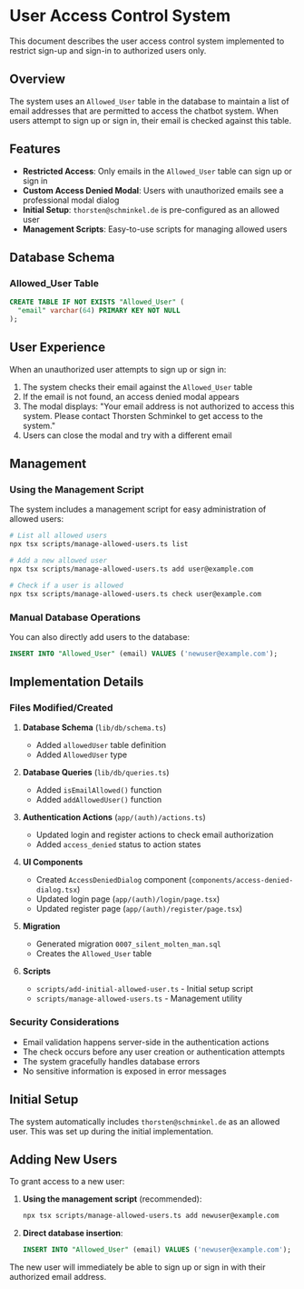 # User Access Control System

This document describes the user access control system implemented to restrict sign-up and sign-in to authorized users only.

## Overview

The system uses an `Allowed_User` table in the database to maintain a list of email addresses that are permitted to access the chatbot system. When users attempt to sign up or sign in, their email is checked against this table.

## Features

- **Restricted Access**: Only emails in the `Allowed_User` table can sign up or sign in
- **Custom Access Denied Modal**: Users with unauthorized emails see a professional modal dialog
- **Initial Setup**: `thorsten@schminkel.de` is pre-configured as an allowed user
- **Management Scripts**: Easy-to-use scripts for managing allowed users

## Database Schema

### Allowed_User Table
```sql
CREATE TABLE IF NOT EXISTS "Allowed_User" (
  "email" varchar(64) PRIMARY KEY NOT NULL
);
```

## User Experience

When an unauthorized user attempts to sign up or sign in:

1. The system checks their email against the `Allowed_User` table
2. If the email is not found, an access denied modal appears
3. The modal displays: "Your email address is not authorized to access this system. Please contact Thorsten Schminkel to get access to the system."
4. Users can close the modal and try with a different email

## Management

### Using the Management Script

The system includes a management script for easy administration of allowed users:

```bash
# List all allowed users
npx tsx scripts/manage-allowed-users.ts list

# Add a new allowed user
npx tsx scripts/manage-allowed-users.ts add user@example.com

# Check if a user is allowed
npx tsx scripts/manage-allowed-users.ts check user@example.com
```

### Manual Database Operations

You can also directly add users to the database:

```sql
INSERT INTO "Allowed_User" (email) VALUES ('newuser@example.com');
```

## Implementation Details

### Files Modified/Created

1. **Database Schema** (`lib/db/schema.ts`)
   - Added `allowedUser` table definition
   - Added `AllowedUser` type

2. **Database Queries** (`lib/db/queries.ts`)
   - Added `isEmailAllowed()` function
   - Added `addAllowedUser()` function

3. **Authentication Actions** (`app/(auth)/actions.ts`)
   - Updated login and register actions to check email authorization
   - Added `access_denied` status to action states

4. **UI Components**
   - Created `AccessDeniedDialog` component (`components/access-denied-dialog.tsx`)
   - Updated login page (`app/(auth)/login/page.tsx`)
   - Updated register page (`app/(auth)/register/page.tsx`)

5. **Migration**
   - Generated migration `0007_silent_molten_man.sql`
   - Creates the `Allowed_User` table

6. **Scripts**
   - `scripts/add-initial-allowed-user.ts` - Initial setup script
   - `scripts/manage-allowed-users.ts` - Management utility

### Security Considerations

- Email validation happens server-side in the authentication actions
- The check occurs before any user creation or authentication attempts
- The system gracefully handles database errors
- No sensitive information is exposed in error messages

## Initial Setup

The system automatically includes `thorsten@schminkel.de` as an allowed user. This was set up during the initial implementation.

## Adding New Users

To grant access to a new user:

1. **Using the management script** (recommended):
   ```bash
   npx tsx scripts/manage-allowed-users.ts add newuser@example.com
   ```

2. **Direct database insertion**:
   ```sql
   INSERT INTO "Allowed_User" (email) VALUES ('newuser@example.com');
   ```

The new user will immediately be able to sign up or sign in with their authorized email address.
